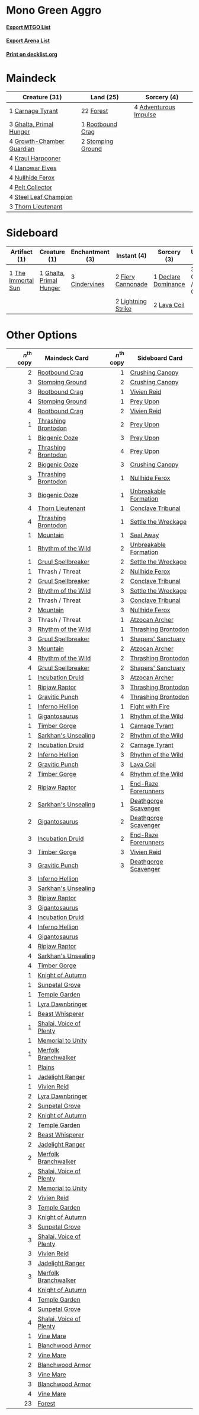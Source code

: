 # Mono Green Aggro

#### [Export MTGO List](../collection/Mono%20Green%20Aggro/Mono%20Green%20Aggro.txt)
#### [Export Arena List](../collection/Mono%20Green%20Aggro/Mono%20Green%20Aggro_arena.txt)
#### [Print on decklist.org](http://decklist.org/?deckmain=4%09Adventurous%20Impulse%0A1%09Carnage%20Tyrant%0A22%09Forest%0A3%09Ghalta,%20Primal%20Hunger%0A4%09Growth-Chamber%20Guardian%0A4%09Kraul%20Harpooner%0A4%09Llanowar%20Elves%0A4%09Nullhide%20Ferox%0A4%09Pelt%20Collector%0A1%09Rootbound%20Crag%0A4%09Steel%20Leaf%20Champion%0A2%09Stomping%20Ground%0A3%09Thorn%20Lieutenant&deckside=3%09Cindervines%0A3%09Collision%20/%20Colossus%0A1%09Declare%20Dominance%0A2%09Fiery%20Cannonade%0A1%09Ghalta,%20Primal%20Hunger%0A2%09Lava%20Coil%0A2%09Lightning%20Strike%0A1%09The%20Immortal%20Sun)
# Maindeck

|                                           Creature (31)                                            |                                         Land (25)                                          |                                          Sorcery (4)                                           |
|----------------------------------------------------------------------------------------------------|--------------------------------------------------------------------------------------------|------------------------------------------------------------------------------------------------|
|1 [Carnage Tyrant](http://gatherer.wizards.com/Pages/Card/Details.aspx?multiverseid=435334)         |22 [Forest](http://gatherer.wizards.com/Pages/Card/Details.aspx?multiverseid=439860)        |4 [Adventurous Impulse](http://gatherer.wizards.com/Pages/Card/Details.aspx?multiverseid=443041)|
|3 [Ghalta, Primal Hunger](http://gatherer.wizards.com/Pages/Card/Details.aspx?multiverseid=456564)  |1 [Rootbound Crag](http://gatherer.wizards.com/Pages/Card/Details.aspx?multiverseid=420934) |                                                                                                |
|4 [Growth-Chamber Guardian](http://gatherer.wizards.com/Pages/Card/Details.aspx?multiverseid=457272)|2 [Stomping Ground](http://gatherer.wizards.com/Pages/Card/Details.aspx?multiverseid=405110)|                                                                                                |
|4 [Kraul Harpooner](http://gatherer.wizards.com/Pages/Card/Details.aspx?multiverseid=452886)        |                                                                                            |                                                                                                |
|4 [Llanowar Elves](http://gatherer.wizards.com/Pages/Card/Details.aspx?multiverseid=129626)         |                                                                                            |                                                                                                |
|4 [Nullhide Ferox](http://gatherer.wizards.com/Pages/Card/Details.aspx?multiverseid=452888)         |                                                                                            |                                                                                                |
|4 [Pelt Collector](http://gatherer.wizards.com/Pages/Card/Details.aspx?multiverseid=452891)         |                                                                                            |                                                                                                |
|4 [Steel Leaf Champion](http://gatherer.wizards.com/Pages/Card/Details.aspx?multiverseid=443070)    |                                                                                            |                                                                                                |
|3 [Thorn Lieutenant](http://gatherer.wizards.com/Pages/Card/Details.aspx?multiverseid=447339)       |                                                                                            |                                                                                                |


# Sideboard

|                                        Artifact (1)                                         |                                           Creature (1)                                           |                                    Enchantment (3)                                     |                                         Instant (4)                                         |                                         Sorcery (3)                                          |     Unknown (3)      |
|---------------------------------------------------------------------------------------------|--------------------------------------------------------------------------------------------------|----------------------------------------------------------------------------------------|---------------------------------------------------------------------------------------------|----------------------------------------------------------------------------------------------|----------------------|
|1 [The Immortal Sun](http://gatherer.wizards.com/Pages/Card/Details.aspx?multiverseid=439844)|1 [Ghalta, Primal Hunger](http://gatherer.wizards.com/Pages/Card/Details.aspx?multiverseid=456564)|3 [Cindervines](http://gatherer.wizards.com/Pages/Card/Details.aspx?multiverseid=457305)|2 [Fiery Cannonade](http://gatherer.wizards.com/Pages/Card/Details.aspx?multiverseid=435297) |1 [Declare Dominance](http://gatherer.wizards.com/Pages/Card/Details.aspx?multiverseid=447311)|3 Collision / Colossus|
|                                                                                             |                                                                                                  |                                                                                        |2 [Lightning Strike](http://gatherer.wizards.com/Pages/Card/Details.aspx?multiverseid=383299)|2 [Lava Coil](http://gatherer.wizards.com/Pages/Card/Details.aspx?multiverseid=452858)        |                      |


# Other Options

|*n*<sup>th</sup> copy|                                          Maindeck Card                                           |*n*<sup>th</sup> copy|                                         Sideboard Card                                         |
|--------------------:|--------------------------------------------------------------------------------------------------|--------------------:|------------------------------------------------------------------------------------------------|
|                    2|[Rootbound Crag](http://gatherer.wizards.com/Pages/Card/Details.aspx?multiverseid=420934)         |                    1|[Crushing Canopy](http://gatherer.wizards.com/Pages/Card/Details.aspx?multiverseid=452876)      |
|                    3|[Stomping Ground](http://gatherer.wizards.com/Pages/Card/Details.aspx?multiverseid=405110)        |                    2|[Crushing Canopy](http://gatherer.wizards.com/Pages/Card/Details.aspx?multiverseid=452876)      |
|                    3|[Rootbound Crag](http://gatherer.wizards.com/Pages/Card/Details.aspx?multiverseid=420934)         |                    1|[Vivien Reid](http://gatherer.wizards.com/Pages/Card/Details.aspx?multiverseid=447344)          |
|                    4|[Stomping Ground](http://gatherer.wizards.com/Pages/Card/Details.aspx?multiverseid=405110)        |                    1|[Prey Upon](http://gatherer.wizards.com/Pages/Card/Details.aspx?multiverseid=423787)            |
|                    4|[Rootbound Crag](http://gatherer.wizards.com/Pages/Card/Details.aspx?multiverseid=420934)         |                    2|[Vivien Reid](http://gatherer.wizards.com/Pages/Card/Details.aspx?multiverseid=447344)          |
|                    1|[Thrashing Brontodon](http://gatherer.wizards.com/Pages/Card/Details.aspx?multiverseid=456570)    |                    2|[Prey Upon](http://gatherer.wizards.com/Pages/Card/Details.aspx?multiverseid=423787)            |
|                    1|[Biogenic Ooze](http://gatherer.wizards.com/Pages/Card/Details.aspx?multiverseid=457266)          |                    3|[Prey Upon](http://gatherer.wizards.com/Pages/Card/Details.aspx?multiverseid=423787)            |
|                    2|[Thrashing Brontodon](http://gatherer.wizards.com/Pages/Card/Details.aspx?multiverseid=456570)    |                    4|[Prey Upon](http://gatherer.wizards.com/Pages/Card/Details.aspx?multiverseid=423787)            |
|                    2|[Biogenic Ooze](http://gatherer.wizards.com/Pages/Card/Details.aspx?multiverseid=457266)          |                    3|[Crushing Canopy](http://gatherer.wizards.com/Pages/Card/Details.aspx?multiverseid=452876)      |
|                    3|[Thrashing Brontodon](http://gatherer.wizards.com/Pages/Card/Details.aspx?multiverseid=456570)    |                    1|[Nullhide Ferox](http://gatherer.wizards.com/Pages/Card/Details.aspx?multiverseid=452888)       |
|                    3|[Biogenic Ooze](http://gatherer.wizards.com/Pages/Card/Details.aspx?multiverseid=457266)          |                    1|[Unbreakable Formation](http://gatherer.wizards.com/Pages/Card/Details.aspx?multiverseid=457173)|
|                    4|[Thorn Lieutenant](http://gatherer.wizards.com/Pages/Card/Details.aspx?multiverseid=447339)       |                    1|[Conclave Tribunal](http://gatherer.wizards.com/Pages/Card/Details.aspx?multiverseid=452756)    |
|                    4|[Thrashing Brontodon](http://gatherer.wizards.com/Pages/Card/Details.aspx?multiverseid=456570)    |                    1|[Settle the Wreckage](http://gatherer.wizards.com/Pages/Card/Details.aspx?multiverseid=435186)  |
|                    1|[Mountain](http://gatherer.wizards.com/Pages/Card/Details.aspx?multiverseid=439859)               |                    1|[Seal Away](http://gatherer.wizards.com/Pages/Card/Details.aspx?multiverseid=442919)            |
|                    1|[Rhythm of the Wild](http://gatherer.wizards.com/Pages/Card/Details.aspx?multiverseid=457345)     |                    2|[Unbreakable Formation](http://gatherer.wizards.com/Pages/Card/Details.aspx?multiverseid=457173)|
|                    1|[Gruul Spellbreaker](http://gatherer.wizards.com/Pages/Card/Details.aspx?multiverseid=457323)     |                    2|[Settle the Wreckage](http://gatherer.wizards.com/Pages/Card/Details.aspx?multiverseid=435186)  |
|                    1|Thrash / Threat                                                                                   |                    2|[Nullhide Ferox](http://gatherer.wizards.com/Pages/Card/Details.aspx?multiverseid=452888)       |
|                    2|[Gruul Spellbreaker](http://gatherer.wizards.com/Pages/Card/Details.aspx?multiverseid=457323)     |                    2|[Conclave Tribunal](http://gatherer.wizards.com/Pages/Card/Details.aspx?multiverseid=452756)    |
|                    2|[Rhythm of the Wild](http://gatherer.wizards.com/Pages/Card/Details.aspx?multiverseid=457345)     |                    3|[Settle the Wreckage](http://gatherer.wizards.com/Pages/Card/Details.aspx?multiverseid=435186)  |
|                    2|Thrash / Threat                                                                                   |                    3|[Conclave Tribunal](http://gatherer.wizards.com/Pages/Card/Details.aspx?multiverseid=452756)    |
|                    2|[Mountain](http://gatherer.wizards.com/Pages/Card/Details.aspx?multiverseid=439859)               |                    3|[Nullhide Ferox](http://gatherer.wizards.com/Pages/Card/Details.aspx?multiverseid=452888)       |
|                    3|Thrash / Threat                                                                                   |                    1|[Atzocan Archer](http://gatherer.wizards.com/Pages/Card/Details.aspx?multiverseid=435331)       |
|                    3|[Rhythm of the Wild](http://gatherer.wizards.com/Pages/Card/Details.aspx?multiverseid=457345)     |                    1|[Thrashing Brontodon](http://gatherer.wizards.com/Pages/Card/Details.aspx?multiverseid=456570)  |
|                    3|[Gruul Spellbreaker](http://gatherer.wizards.com/Pages/Card/Details.aspx?multiverseid=457323)     |                    1|[Shapers' Sanctuary](http://gatherer.wizards.com/Pages/Card/Details.aspx?multiverseid=435362)   |
|                    3|[Mountain](http://gatherer.wizards.com/Pages/Card/Details.aspx?multiverseid=439859)               |                    2|[Atzocan Archer](http://gatherer.wizards.com/Pages/Card/Details.aspx?multiverseid=435331)       |
|                    4|[Rhythm of the Wild](http://gatherer.wizards.com/Pages/Card/Details.aspx?multiverseid=457345)     |                    2|[Thrashing Brontodon](http://gatherer.wizards.com/Pages/Card/Details.aspx?multiverseid=456570)  |
|                    4|[Gruul Spellbreaker](http://gatherer.wizards.com/Pages/Card/Details.aspx?multiverseid=457323)     |                    2|[Shapers' Sanctuary](http://gatherer.wizards.com/Pages/Card/Details.aspx?multiverseid=435362)   |
|                    1|[Incubation Druid](http://gatherer.wizards.com/Pages/Card/Details.aspx?multiverseid=457275)       |                    3|[Atzocan Archer](http://gatherer.wizards.com/Pages/Card/Details.aspx?multiverseid=435331)       |
|                    1|[Ripjaw Raptor](http://gatherer.wizards.com/Pages/Card/Details.aspx?multiverseid=435359)          |                    3|[Thrashing Brontodon](http://gatherer.wizards.com/Pages/Card/Details.aspx?multiverseid=456570)  |
|                    1|[Gravitic Punch](http://gatherer.wizards.com/Pages/Card/Details.aspx?multiverseid=452855)         |                    4|[Thrashing Brontodon](http://gatherer.wizards.com/Pages/Card/Details.aspx?multiverseid=456570)  |
|                    1|[Inferno Hellion](http://gatherer.wizards.com/Pages/Card/Details.aspx?multiverseid=447284)        |                    1|[Fight with Fire](http://gatherer.wizards.com/Pages/Card/Details.aspx?multiverseid=443007)      |
|                    1|[Gigantosaurus](http://gatherer.wizards.com/Pages/Card/Details.aspx?multiverseid=447321)          |                    1|[Rhythm of the Wild](http://gatherer.wizards.com/Pages/Card/Details.aspx?multiverseid=457345)   |
|                    1|[Timber Gorge](http://gatherer.wizards.com/Pages/Card/Details.aspx?multiverseid=429677)           |                    1|[Carnage Tyrant](http://gatherer.wizards.com/Pages/Card/Details.aspx?multiverseid=435334)       |
|                    1|[Sarkhan's Unsealing](http://gatherer.wizards.com/Pages/Card/Details.aspx?multiverseid=447291)    |                    2|[Rhythm of the Wild](http://gatherer.wizards.com/Pages/Card/Details.aspx?multiverseid=457345)   |
|                    2|[Incubation Druid](http://gatherer.wizards.com/Pages/Card/Details.aspx?multiverseid=457275)       |                    2|[Carnage Tyrant](http://gatherer.wizards.com/Pages/Card/Details.aspx?multiverseid=435334)       |
|                    2|[Inferno Hellion](http://gatherer.wizards.com/Pages/Card/Details.aspx?multiverseid=447284)        |                    3|[Rhythm of the Wild](http://gatherer.wizards.com/Pages/Card/Details.aspx?multiverseid=457345)   |
|                    2|[Gravitic Punch](http://gatherer.wizards.com/Pages/Card/Details.aspx?multiverseid=452855)         |                    3|[Lava Coil](http://gatherer.wizards.com/Pages/Card/Details.aspx?multiverseid=452858)            |
|                    2|[Timber Gorge](http://gatherer.wizards.com/Pages/Card/Details.aspx?multiverseid=429677)           |                    4|[Rhythm of the Wild](http://gatherer.wizards.com/Pages/Card/Details.aspx?multiverseid=457345)   |
|                    2|[Ripjaw Raptor](http://gatherer.wizards.com/Pages/Card/Details.aspx?multiverseid=435359)          |                    1|[End-Raze Forerunners](http://gatherer.wizards.com/Pages/Card/Details.aspx?multiverseid=457268) |
|                    2|[Sarkhan's Unsealing](http://gatherer.wizards.com/Pages/Card/Details.aspx?multiverseid=447291)    |                    1|[Deathgorge Scavenger](http://gatherer.wizards.com/Pages/Card/Details.aspx?multiverseid=435339) |
|                    2|[Gigantosaurus](http://gatherer.wizards.com/Pages/Card/Details.aspx?multiverseid=447321)          |                    2|[Deathgorge Scavenger](http://gatherer.wizards.com/Pages/Card/Details.aspx?multiverseid=435339) |
|                    3|[Incubation Druid](http://gatherer.wizards.com/Pages/Card/Details.aspx?multiverseid=457275)       |                    2|[End-Raze Forerunners](http://gatherer.wizards.com/Pages/Card/Details.aspx?multiverseid=457268) |
|                    3|[Timber Gorge](http://gatherer.wizards.com/Pages/Card/Details.aspx?multiverseid=429677)           |                    3|[Vivien Reid](http://gatherer.wizards.com/Pages/Card/Details.aspx?multiverseid=447344)          |
|                    3|[Gravitic Punch](http://gatherer.wizards.com/Pages/Card/Details.aspx?multiverseid=452855)         |                    3|[Deathgorge Scavenger](http://gatherer.wizards.com/Pages/Card/Details.aspx?multiverseid=435339) |
|                    3|[Inferno Hellion](http://gatherer.wizards.com/Pages/Card/Details.aspx?multiverseid=447284)        |                     |                                                                                                |
|                    3|[Sarkhan's Unsealing](http://gatherer.wizards.com/Pages/Card/Details.aspx?multiverseid=447291)    |                     |                                                                                                |
|                    3|[Ripjaw Raptor](http://gatherer.wizards.com/Pages/Card/Details.aspx?multiverseid=435359)          |                     |                                                                                                |
|                    3|[Gigantosaurus](http://gatherer.wizards.com/Pages/Card/Details.aspx?multiverseid=447321)          |                     |                                                                                                |
|                    4|[Incubation Druid](http://gatherer.wizards.com/Pages/Card/Details.aspx?multiverseid=457275)       |                     |                                                                                                |
|                    4|[Inferno Hellion](http://gatherer.wizards.com/Pages/Card/Details.aspx?multiverseid=447284)        |                     |                                                                                                |
|                    4|[Gigantosaurus](http://gatherer.wizards.com/Pages/Card/Details.aspx?multiverseid=447321)          |                     |                                                                                                |
|                    4|[Ripjaw Raptor](http://gatherer.wizards.com/Pages/Card/Details.aspx?multiverseid=435359)          |                     |                                                                                                |
|                    4|[Sarkhan's Unsealing](http://gatherer.wizards.com/Pages/Card/Details.aspx?multiverseid=447291)    |                     |                                                                                                |
|                    4|[Timber Gorge](http://gatherer.wizards.com/Pages/Card/Details.aspx?multiverseid=429677)           |                     |                                                                                                |
|                    1|[Knight of Autumn](http://gatherer.wizards.com/Pages/Card/Details.aspx?multiverseid=452933)       |                     |                                                                                                |
|                    1|[Sunpetal Grove](http://gatherer.wizards.com/Pages/Card/Details.aspx?multiverseid=420946)         |                     |                                                                                                |
|                    1|[Temple Garden](http://gatherer.wizards.com/Pages/Card/Details.aspx?multiverseid=405112)          |                     |                                                                                                |
|                    1|[Lyra Dawnbringer](http://gatherer.wizards.com/Pages/Card/Details.aspx?multiverseid=442914)       |                     |                                                                                                |
|                    1|[Beast Whisperer](http://gatherer.wizards.com/Pages/Card/Details.aspx?multiverseid=452873)        |                     |                                                                                                |
|                    1|[Shalai, Voice of Plenty](http://gatherer.wizards.com/Pages/Card/Details.aspx?multiverseid=442923)|                     |                                                                                                |
|                    1|[Memorial to Unity](http://gatherer.wizards.com/Pages/Card/Details.aspx?multiverseid=443133)      |                     |                                                                                                |
|                    1|[Merfolk Branchwalker](http://gatherer.wizards.com/Pages/Card/Details.aspx?multiverseid=435353)   |                     |                                                                                                |
|                    1|[Plains](http://gatherer.wizards.com/Pages/Card/Details.aspx?multiverseid=439856)                 |                     |                                                                                                |
|                    1|[Jadelight Ranger](http://gatherer.wizards.com/Pages/Card/Details.aspx?multiverseid=439793)       |                     |                                                                                                |
|                    1|[Vivien Reid](http://gatherer.wizards.com/Pages/Card/Details.aspx?multiverseid=447344)            |                     |                                                                                                |
|                    2|[Lyra Dawnbringer](http://gatherer.wizards.com/Pages/Card/Details.aspx?multiverseid=442914)       |                     |                                                                                                |
|                    2|[Sunpetal Grove](http://gatherer.wizards.com/Pages/Card/Details.aspx?multiverseid=420946)         |                     |                                                                                                |
|                    2|[Knight of Autumn](http://gatherer.wizards.com/Pages/Card/Details.aspx?multiverseid=452933)       |                     |                                                                                                |
|                    2|[Temple Garden](http://gatherer.wizards.com/Pages/Card/Details.aspx?multiverseid=405112)          |                     |                                                                                                |
|                    2|[Beast Whisperer](http://gatherer.wizards.com/Pages/Card/Details.aspx?multiverseid=452873)        |                     |                                                                                                |
|                    2|[Jadelight Ranger](http://gatherer.wizards.com/Pages/Card/Details.aspx?multiverseid=439793)       |                     |                                                                                                |
|                    2|[Merfolk Branchwalker](http://gatherer.wizards.com/Pages/Card/Details.aspx?multiverseid=435353)   |                     |                                                                                                |
|                    2|[Shalai, Voice of Plenty](http://gatherer.wizards.com/Pages/Card/Details.aspx?multiverseid=442923)|                     |                                                                                                |
|                    2|[Memorial to Unity](http://gatherer.wizards.com/Pages/Card/Details.aspx?multiverseid=443133)      |                     |                                                                                                |
|                    2|[Vivien Reid](http://gatherer.wizards.com/Pages/Card/Details.aspx?multiverseid=447344)            |                     |                                                                                                |
|                    3|[Temple Garden](http://gatherer.wizards.com/Pages/Card/Details.aspx?multiverseid=405112)          |                     |                                                                                                |
|                    3|[Knight of Autumn](http://gatherer.wizards.com/Pages/Card/Details.aspx?multiverseid=452933)       |                     |                                                                                                |
|                    3|[Sunpetal Grove](http://gatherer.wizards.com/Pages/Card/Details.aspx?multiverseid=420946)         |                     |                                                                                                |
|                    3|[Shalai, Voice of Plenty](http://gatherer.wizards.com/Pages/Card/Details.aspx?multiverseid=442923)|                     |                                                                                                |
|                    3|[Vivien Reid](http://gatherer.wizards.com/Pages/Card/Details.aspx?multiverseid=447344)            |                     |                                                                                                |
|                    3|[Jadelight Ranger](http://gatherer.wizards.com/Pages/Card/Details.aspx?multiverseid=439793)       |                     |                                                                                                |
|                    3|[Merfolk Branchwalker](http://gatherer.wizards.com/Pages/Card/Details.aspx?multiverseid=435353)   |                     |                                                                                                |
|                    4|[Knight of Autumn](http://gatherer.wizards.com/Pages/Card/Details.aspx?multiverseid=452933)       |                     |                                                                                                |
|                    4|[Temple Garden](http://gatherer.wizards.com/Pages/Card/Details.aspx?multiverseid=405112)          |                     |                                                                                                |
|                    4|[Sunpetal Grove](http://gatherer.wizards.com/Pages/Card/Details.aspx?multiverseid=420946)         |                     |                                                                                                |
|                    4|[Shalai, Voice of Plenty](http://gatherer.wizards.com/Pages/Card/Details.aspx?multiverseid=442923)|                     |                                                                                                |
|                    1|[Vine Mare](http://gatherer.wizards.com/Pages/Card/Details.aspx?multiverseid=447343)              |                     |                                                                                                |
|                    1|[Blanchwood Armor](http://gatherer.wizards.com/Pages/Card/Details.aspx?multiverseid=135267)       |                     |                                                                                                |
|                    2|[Vine Mare](http://gatherer.wizards.com/Pages/Card/Details.aspx?multiverseid=447343)              |                     |                                                                                                |
|                    2|[Blanchwood Armor](http://gatherer.wizards.com/Pages/Card/Details.aspx?multiverseid=135267)       |                     |                                                                                                |
|                    3|[Vine Mare](http://gatherer.wizards.com/Pages/Card/Details.aspx?multiverseid=447343)              |                     |                                                                                                |
|                    3|[Blanchwood Armor](http://gatherer.wizards.com/Pages/Card/Details.aspx?multiverseid=135267)       |                     |                                                                                                |
|                    4|[Vine Mare](http://gatherer.wizards.com/Pages/Card/Details.aspx?multiverseid=447343)              |                     |                                                                                                |
|                   23|[Forest](http://gatherer.wizards.com/Pages/Card/Details.aspx?multiverseid=439860)                 |                     |                                                                                                |

